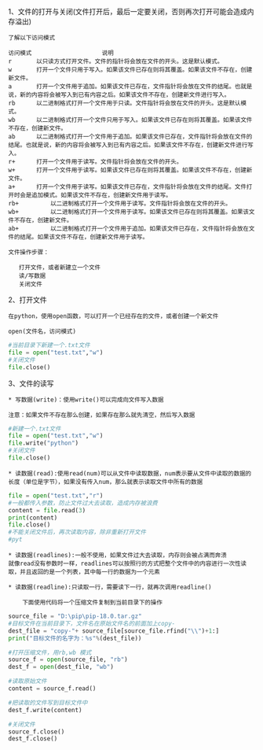1、文件的打开与关闭(文件打开后，最后一定要关闭，否则再次打开可能会造成内存溢出)

    了解以下访问模式
    
    访问模式 	                说明
    r 	    以只读方式打开文件。文件的指针将会放在文件的开头。这是默认模式。
    w 	    打开一个文件只用于写入。如果该文件已存在则将其覆盖。如果该文件不存在，创建新文件。
    a 	    打开一个文件用于追加。如果该文件已存在，文件指针将会放在文件的结尾。也就是说，新的内容将会被写入到已有内容之后。如果该文件不存在，创建新文件进行写入。
    rb 	    以二进制格式打开一个文件用于只读。文件指针将会放在文件的开头。这是默认模式。
    wb 	    以二进制格式打开一个文件只用于写入。如果该文件已存在则将其覆盖。如果该文件不存在，创建新文件。
    ab 	    以二进制格式打开一个文件用于追加。如果该文件已存在，文件指针将会放在文件的结尾。也就是说，新的内容将会被写入到已有内容之后。如果该文件不存在，创建新文件进行写入。
    r+ 	    打开一个文件用于读写。文件指针将会放在文件的开头。
    w+ 	    打开一个文件用于读写。如果该文件已存在则将其覆盖。如果该文件不存在，创建新文件。
    a+ 	    打开一个文件用于读写。如果该文件已存在，文件指针将会放在文件的结尾。文件打开时会是追加模式。如果该文件不存在，创建新文件用于读写。
    rb+ 	    以二进制格式打开一个文件用于读写。文件指针将会放在文件的开头。
    wb+ 	    以二进制格式打开一个文件用于读写。如果该文件已存在则将其覆盖。如果该文件不存在，创建新文件。
    ab+ 	    以二进制格式打开一个文件用于追加。如果该文件已存在，文件指针将会放在文件的结尾。如果该文件不存在，创建新文件用于读写。
    
    文件操作步骤：

       打开文件，或者新建立一个文件
       读/写数据
       关闭文件

2、打开文件

    在python，使用open函数，可以打开一个已经存在的文件，或者创建一个新文件

    open(文件名，访问模式)
    
```python
#当前目录下新建一个.txt文件
file = open("test.txt","w")
#关闭文件
file.close()
```

3、文件的读写
    
    * 写数据(write)：使用write()可以完成向文件写入数据
    
    注意：如果文件不存在那么创建，如果存在那么就先清空，然后写入数据
  
```python
#新建一个.txt文件
file = open("test.txt","w")
file.write("python")
#关闭文件
file.close()
```

    * 读数据(read):使用read(num)可以从文件中读取数据，num表示要从文件中读取的数据的长度（单位是字节），如果没有传入num，那么就表示读取文件中所有的数据

```python
file = open("test.txt","r")
#一般都传入参数，防止文件过大去读取，造成内存被浪费
content = file.read(3)
print(content)
file.close()
#不能关闭文件后，再次读取内容，除非重新打开文件
#pyt
```
    * 读数据(readlines):一般不使用，如果文件过大去读取，内存则会被占满而奔溃
    就像read没有参数时一样，readlines可以按照行的方式把整个文件中的内容进行一次性读取，并且返回的是一个列表，其中每一行的数据为一个元素
    
    * 读数据(readline):只读取一行，需要读下一行，就再次调用readline()
 
        下面使用代码将一个压缩文件复制到当前目录下的操作   
```python
source_file = "D:\pip\pip-18.0.tar.gz"
#目标文件在当前目录下，文件名在原始文件名的前面加上copy-
dest_file = "copy-"+ source_file[source_file.rfind("\\")+1:]
print("目标文件的名字为：%s"%(dest_file))

#打开压缩文件，用rb,wb 模式
source_f = open(source_file, "rb")
dest_f = open(dest_file, "wb")

#读取原始文件
content = source_f.read()

#把读取的文件写到目标文件中
dest_f.write(content)

#关闭文件
source_f.close()
dest_f.close()
```